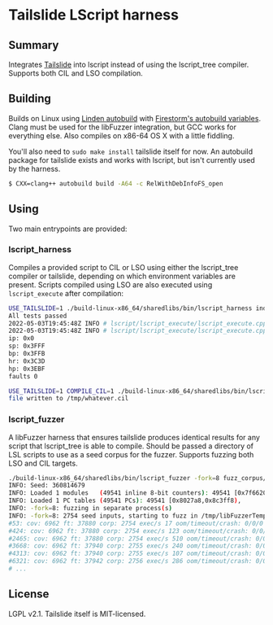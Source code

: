 # Tailslide LScript harness

## Summary

Integrates [Tailslide](https://github.com/SaladDais/tailslide) into lscript instead of using the lscript_tree
compiler. Supports both CIL and LSO compilation.

## Building

Builds on Linux using [Linden autobuild](https://bitbucket.org/lindenlab/autobuild/src) with
[Firestorm's autobuild variables](https://vcs.firestormviewer.org/fs-build-variables). Clang must be used for the
libFuzzer integration, but GCC works for everything else. Also compiles on x86-64 OS X with a little fiddling.

You'll also need to `sudo make install` tailslide itself for now. An autobuild package for tailslide exists
and works with lscript, but isn't currently used by the harness.

```bash
$ CXX=clang++ autobuild build -A64 -c RelWithDebInfoFS_open
```

## Using

Two main entrypoints are provided:

### lscript_harness

Compiles a provided script to CIL or LSO using either the lscript_tree compiler or tailslide, depending on which
environment variables are present. Scripts compiled using LSO are also executed using `lscript_execute` after compilation:

```bash
USE_TAILSLIDE=1 ./build-linux-x86_64/sharedlibs/bin/lscript_harness indra/lscript/lscript_execute/tests/lsl_conformance.lsl
All tests passed
2022-05-03T19:45:48Z INFO # lscript/lscript_execute/lscript_execute.cpp(4117) lscript_run : 13285 instructions in 0.000804 seconds
2022-05-03T19:45:48Z INFO # lscript/lscript_execute/lscript_execute.cpp(4118) lscript_run : 16523.6K instructions per second
ip: 0x0
sp: 0x3FFF
bp: 0x3FFB
hr: 0x3C3D
hp: 0x3EBF
faults 0
```

```bash
USE_TAILSLIDE=1 COMPILE_CIL=1 ./build-linux-x86_64/sharedlibs/bin/lscript_harness indra/lscript/lscript_execute/tests/lsl_conformance.lsl
file written to /tmp/whatever.cil
```

### lscript_fuzzer

A libFuzzer harness that ensures tailslide produces identical results for any script that lscript_tree is able to compile.
Should be passed a directory of LSL scripts to use as a seed corpus for the fuzzer. Supports fuzzing both LSO and CIL
targets.

```bash
./build-linux-x86_64/sharedlibs/bin/lscript_fuzzer -fork=8 fuzz_corpus/
INFO: Seed: 360814679
INFO: Loaded 1 modules   (49541 inline 8-bit counters): 49541 [0x7f6620, 0x8027a5),
INFO: Loaded 1 PC tables (49541 PCs): 49541 [0x8027a8,0x8c3ff8),
INFO: -fork=8: fuzzing in separate process(s)
INFO: -fork=8: 2754 seed inputs, starting to fuzz in /tmp/libFuzzerTemp.426379.dir
#53: cov: 6962 ft: 37880 corp: 2754 exec/s 17 oom/timeout/crash: 0/0/0 time: 61s job: 1 dft_time: 0
#424: cov: 6962 ft: 37880 corp: 2754 exec/s 123 oom/timeout/crash: 0/0/0 time: 62s job: 2 dft_time: 0
#2465: cov: 6962 ft: 37880 corp: 2754 exec/s 510 oom/timeout/crash: 0/0/0 time: 62s job: 3 dft_time: 0
#3668: cov: 6962 ft: 37940 corp: 2755 exec/s 240 oom/timeout/crash: 0/0/0 time: 63s job: 4 dft_time: 0
#4313: cov: 6962 ft: 37940 corp: 2755 exec/s 107 oom/timeout/crash: 0/0/0 time: 64s job: 5 dft_time: 0
#6321: cov: 6962 ft: 37942 corp: 2756 exec/s 286 oom/timeout/crash: 0/0/0 time: 65s job: 6 dft_time: 0
# ...
```

## License

LGPL v2.1. Tailslide itself is MIT-licensed.
